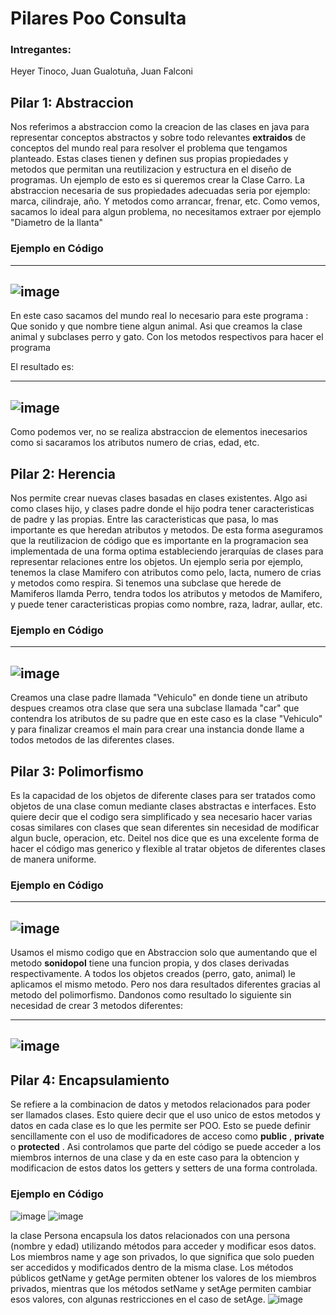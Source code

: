 # Pilares Poo Consulta
### Intregantes: 
Heyer Tinoco, Juan Gualotuña, Juan Falconi

## Pilar 1: Abstraccion
Nos referimos a abstraccion como la creacion de las clases en java para representar conceptos abstractos y sobre todo relevantes **extraidos** de conceptos del mundo real para resolver el problema que tengamos planteado.
Estas clases tienen y definen sus propias propiedades y metodos que permitan una reutilizacion y estructura en el diseño de programas.
Un ejemplo de esto es si queremos crear la Clase Carro. La abstraccion necesaria de sus propiedades adecuadas seria por ejemplo: marca, cilindraje, año. Y metodos como arrancar, frenar, etc. Como vemos, sacamos lo ideal para algun problema, no necesitamos extraer por ejemplo "Diametro de la llanta"

### Ejemplo en Código

--------------------------------------------------------------------------------------
![image](https://github.com/OrlandH/Pilares_Poo/assets/117741739/35850231-cfb3-458e-8f2d-bde335085696)
--------------------------------------------------------------------------------------



En este caso sacamos del mundo real lo necesario para este programa : Que sonido y que nombre tiene algun animal. Asi que creamos la clase animal y subclases perro y gato. Con los metodos respectivos para hacer el programa

El resultado es:



--------------------------------------------------------------------------------------
![image](https://github.com/OrlandH/Pilares_Poo/assets/117741739/422a56e9-45d2-40c6-8630-b7ab3066c8b6)
--------------------------------------------------------------------------------------



Como podemos ver, no se realiza abstraccion de elementos inecesarios como si sacaramos los atributos numero de crias, edad, etc. 

## Pilar 2: Herencia
Nos permite crear nuevas clases basadas en clases existentes. Algo asi como clases hijo, y clases padre donde el hijo podra tener caracteristicas de padre y las propias. Entre las caracteristicas que pasa, lo mas importante es que heredan atributos y metodos.
De esta forma aseguramos que la reutilizacion de código que es importante en la programacion sea implementada de una forma optima estableciendo jerarquías de clases para representar relaciones entre los objetos. 
Un ejemplo seria por ejemplo, tenemos la clase Mamifero con atributos como pelo, lacta, numero de crias y metodos como respira. Si tenemos una subclase que herede de Mamiferos llamda Perro, tendra todos los atributos y metodos de Mamifero, y puede tener caracteristicas propias como nombre, raza, ladrar, aullar, etc.

### Ejemplo en Código

--------------------------------------------------------------------------------------
![image](https://github.com/OrlandH/Pilares_Poo/assets/119060037/630c9255-2c76-42fb-a7e2-1e971c4f762c)
--------------------------------------------------------------------------------------

Creamos una clase padre llamada "Vehiculo" en donde tiene un atributo despues creamos otra clase que sera una subclase llamada "car" que contendra los atributos de su padre que en este caso es la clase "Vehiculo" y para finalizar creamos el main para crear una instancia donde llame a todos metodos de las diferentes clases.

## Pilar 3: Polimorfismo
Es la capacidad de los objetos de diferente clases para ser tratados como objetos de una clase comun mediante clases abstractas e interfaces. 
Esto quiere decir que el codigo sera simplificado y sea necesario hacer varias cosas similares con clases que sean diferentes sin necesidad de modificar algun bucle, operacion, etc. 
Deitel nos dice que es una excelente forma de hacer el código mas generico y flexible al tratar objetos de diferentes clases de manera uniforme. 

### Ejemplo en Código

--------------------------------------------------------------------------------------
![image](https://github.com/OrlandH/Pilares_Poo/assets/117741739/fd0c326c-e00d-4364-9738-ff15c0259ff9)
--------------------------------------------------------------------------------------



Usamos el mismo codigo que en Abstraccion solo que aumentando que el metodo **sonidopol** tiene una funcion propia, y dos clases derivadas respectivamente. 
A todos los objetos creados (perro, gato, animal) le aplicamos el mismo metodo. Pero nos dara resultados diferentes gracias al metodo del polimorfismo. Dandonos como resultado lo siguiente sin necesidad de crear 3 metodos diferentes: 


--------------------------------------------------------------------------------------
![image](https://github.com/OrlandH/Pilares_Poo/assets/117741739/50c48fc4-0281-4d34-8cfe-96bf3daa3b6c)
--------------------------------------------------------------------------------------

## Pilar 4: Encapsulamiento
Se refiere a la combinacion de datos y metodos relacionados para poder ser llamados clases. Esto quiere decir que el uso unico de estos metodos y datos en cada clase es lo que les permite ser POO. Esto se puede definir sencillamente con el uso de modificadores de acceso como **public** , **private** o **protected** . Asi controlamos que parte del código se puede acceder a los miembros internos de una clase y da en este caso para la obtencion y modificacion de estos datos los getters y setters de una forma controlada. 

### Ejemplo en Código
![image](https://github.com/OrlandH/Pilares_Poo/assets/102696740/73025d89-ca47-4a52-bac0-967de8b27669)
![image](https://github.com/OrlandH/Pilares_Poo/assets/102696740/7b07998b-22f1-4c83-8885-0899bba00f73)

la clase Persona encapsula los datos relacionados con una persona (nombre y edad) utilizando métodos para acceder y modificar esos datos. Los miembros name y age son privados, lo que significa que solo pueden ser accedidos y modificados dentro de la misma clase. Los métodos públicos getName y getAge permiten obtener los valores de los miembros privados, mientras que los métodos setName y setAge permiten cambiar esos valores, con algunas restricciones en el caso de setAge.
![image](https://github.com/OrlandH/Pilares_Poo/assets/102696740/a1b32c31-144e-4ab9-8b33-8221bad87c8c)
